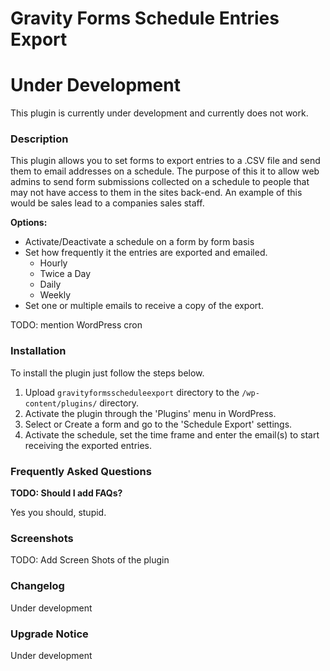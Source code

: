 Gravity Forms Schedule Entries Export
================
# Under Development

This plugin is currently under development and currently does not work.

### Description

This plugin allows you to set forms to export entries to a .CSV file and send them to email addresses on a schedule. The purpose of this it to allow web admins to send form submissions collected on a schedule to people that may not have access to them in the sites back-end. An example of this would be sales lead to a companies sales staff.

**Options:**

* Activate/Deactivate a schedule on a form by form basis
* Set how frequently it the entries are exported and emailed.
	* Hourly
	* Twice a Day
	* Daily
	* Weekly
* Set one or multiple emails to receive a copy of the export.

TODO: mention WordPress cron

### Installation

To install the plugin just follow the steps below.

1. Upload `gravityformsscheduleexport` directory to the `/wp-content/plugins/` directory.
2. Activate the plugin through the 'Plugins' menu in WordPress.
3. Select or Create a form and go to the 'Schedule Export' settings.
4. Activate the schedule, set the time frame and enter the email(s) to start receiving the exported entries.

### Frequently Asked Questions

**TODO: Should I add FAQs?**

Yes you should, stupid.

### Screenshots

TODO: Add Screen Shots of the plugin

### Changelog

Under development

### Upgrade Notice

Under development